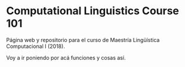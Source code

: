 # Computational Linguistics Course 101
Página web y repositorio para el curso de Maestría Lingüística Computacional I (2018).

Voy a ir poniendo por acá funciones y cosas así.
